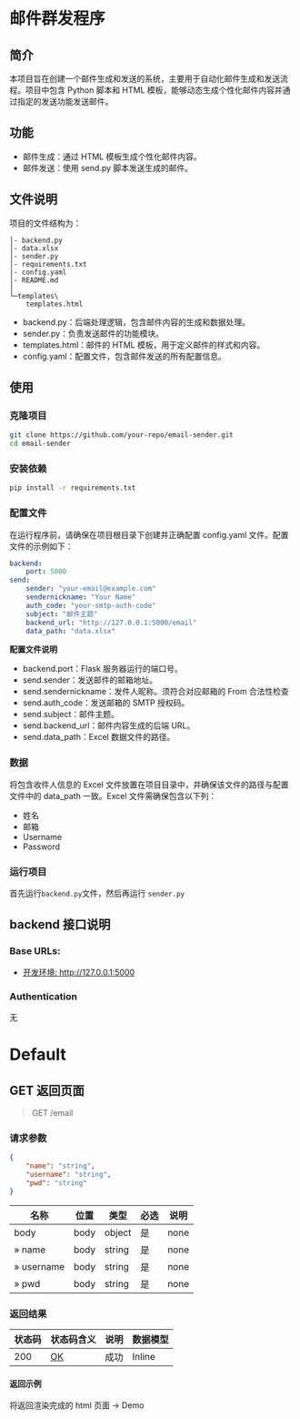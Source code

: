 # 邮件群发程序

## 简介

本项目旨在创建一个邮件生成和发送的系统，主要用于自动化邮件生成和发送流程。项目中包含 Python 脚本和 HTML 模板，能够动态生成个性化邮件内容并通过指定的发送功能发送邮件。

## 功能

-   邮件生成：通过 HTML 模板生成个性化邮件内容。
-   邮件发送：使用 send.py 脚本发送生成的邮件。

## 文件说明

项目的文件结构为：

```tree
│- backend.py
│- data.xlsx
│- sender.py
│- requirements.txt
|- config.yaml
│- README.md
│
└─templates\
    templates.html
```

-   backend.py：后端处理逻辑，包含邮件内容的生成和数据处理。
-   sender.py：负责发送邮件的功能模块。
-   templates.html：邮件的 HTML 模板，用于定义邮件的样式和内容。
-   config.yaml：配置文件，包含邮件发送的所有配置信息。

## 使用

### 克隆项目

```bash
git clone https://github.com/your-repo/email-sender.git
cd email-sender
```

### 安装依赖

```bash
pip install -r requirements.txt
```

### 配置文件

在运行程序前，请确保在项目根目录下创建并正确配置 config.yaml 文件。配置文件的示例如下：

```yaml
backend:
    port: 5000
send:
    sender: "your-email@example.com"
    sendernickname: "Your Name"
    auth_code: "your-smtp-auth-code"
    subject: "邮件主题"
    backend_url: "http://127.0.0.1:5000/email"
    data_path: "data.xlsx"
```

**配置文件说明**

-   backend.port：Flask 服务器运行的端口号。
-   send.sender：发送邮件的邮箱地址。
-   send.sendernickname：发件人昵称。须符合对应邮箱的 From 合法性检查
-   send.auth_code：发送邮箱的 SMTP 授权码。
-   send.subject：邮件主题。
-   send.backend_url：邮件内容生成的后端 URL。
-   send.data_path：Excel 数据文件的路径。

### 数据

将包含收件人信息的 Excel 文件放置在项目目录中，并确保该文件的路径与配置文件中的 data_path 一致。Excel 文件需确保包含以下列：

-   姓名
-   邮箱
-   Username
-   Password

### 运行项目

首先运行`backend.py`文件，然后再运行 `sender.py`

## backend 接口说明

### Base URLs:

-   <a href="http://127.0.0.1:5000">开发环境: http://127.0.0.1:5000</a>

### Authentication

无

# Default

## GET 返回页面

> GET /email

### 请求参数

```json
{
    "name": "string",
    "username": "string",
    "pwd": "string"
}
```

| 名称       | 位置 | 类型   | 必选 | 说明 |
| ---------- | ---- | ------ | ---- | ---- |
| body       | body | object | 是   | none |
| » name     | body | string | 是   | none |
| » username | body | string | 是   | none |
| » pwd      | body | string | 是   | none |

### 返回结果

| 状态码 | 状态码含义                                              | 说明 | 数据模型 |
| ------ | ------------------------------------------------------- | ---- | -------- |
| 200    | [OK](https://tools.ietf.org/html/rfc7231#section-6.3.1) | 成功 | Inline   |

#### 返回示例

将返回渲染完成的 html 页面 -> Demo
